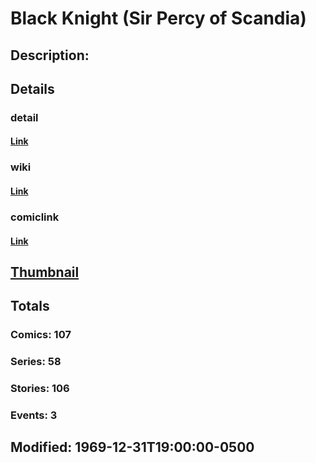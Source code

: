 # Black Knight (Sir Percy of Scandia)
## Description: 
## Details
### detail
#### [Link](http://marvel.com/characters/275/black_knight?utm_campaign=apiRef&utm_source=225578a89fc76f3d20fbffda5d17a88d)
### wiki
#### [Link](http://marvel.com/universe/Black_Knight_(Sir_Percy_of_Scandia)?utm_campaign=apiRef&utm_source=225578a89fc76f3d20fbffda5d17a88d)
### comiclink
#### [Link](http://marvel.com/comics/characters/1009186/black_knight_sir_percy_of_scandia?utm_campaign=apiRef&utm_source=225578a89fc76f3d20fbffda5d17a88d)
## [Thumbnail](http://i.annihil.us/u/prod/marvel/i/mg/9/b0/4ce59ed1590a7.jpg)
## Totals
### Comics: 107
### Series: 58
### Stories: 106
### Events: 3
## Modified: 1969-12-31T19:00:00-0500